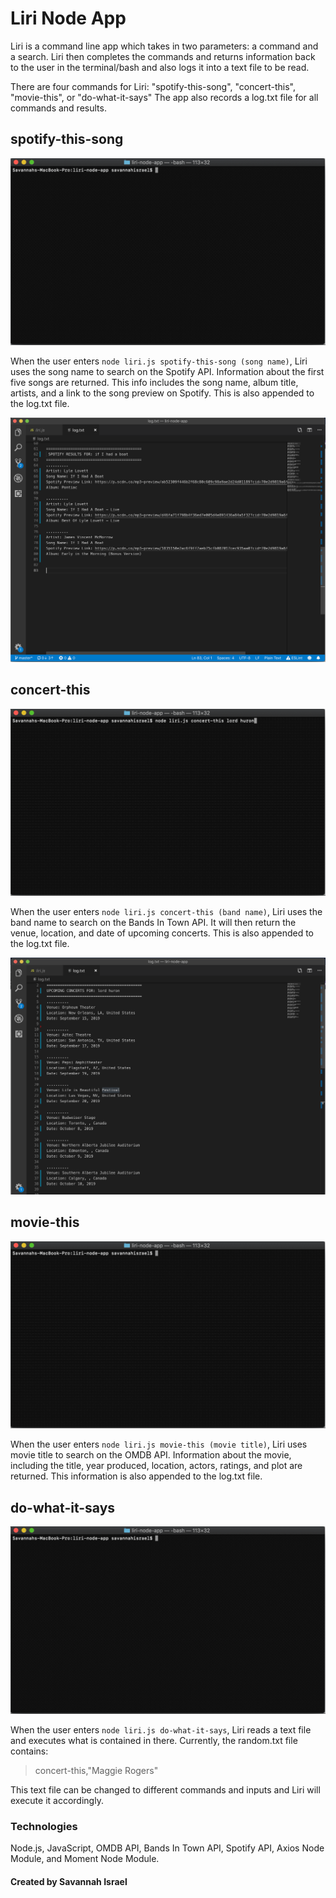 # Liri Node App

Liri is a command line app which takes in two parameters: a command and a search. Liri then completes the commands and returns information back to the user in the terminal/bash and also logs it into a text file to be read.

There are four commands for Liri:  "spotify-this-song", "concert-this", "movie-this", or "do-what-it-says"
The app also records a log.txt file for all commands and results.

## spotify-this-song

<img src="spotify-this.gif">

When the user enters `node liri.js spotify-this-song (song name)`, Liri uses the song name to search on the Spotify API. Information about the first five songs are returned. This info includes the song name, album title, artists, and a link to the song preview on Spotify. This is also appended to the log.txt file.

<img src="spotify-log.png">


## concert-this

<img src="concert-this.gif"> 

When the user enters `node liri.js concert-this (band name)`, Liri uses the band name to search on the Bands In Town API. It will then return the venue, location, and date of upcoming concerts. This is also appended to the log.txt file.

<img src="concert-log.png">


## movie-this

<img src="movie-this.gif">

When the user enters `node liri.js movie-this (movie title)`, Liri uses movie title to search on the OMDB API. Information about the movie, including the title, year produced, location, actors, ratings, and plot are returned. This information is also appended to the log.txt file.


## do-what-it-says

<img src="do-what-it-says.gif">

When the user enters `node liri.js do-what-it-says`, Liri reads a text file and executes what is contained in there. Currently, the random.txt file contains:
> concert-this,"Maggie Rogers"

This text file can be changed to different commands and inputs and Liri will execute it accordingly.

### Technologies

Node.js, JavaScript, OMDB API, Bands In Town API, Spotify API, Axios Node Module, and Moment Node Module.

#### Created by Savannah Israel

